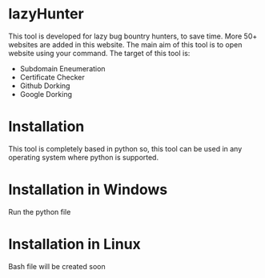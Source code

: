 # lazyHunter
This tool is developed for lazy bug bountry hunters, to save time. More 50+ websites are added in this website. The main aim of this tool is to open website using your command. The target of this tool is:
- Subdomain Eneumeration 
- Certificate Checker
- Github Dorking 
- Google Dorking 

# Installation
  This tool is completely based in python so, this tool can be used in any operating system where python is supported.

# Installation in Windows
 Run the python file 
 
# Installation in Linux 
 Bash file will be created soon
